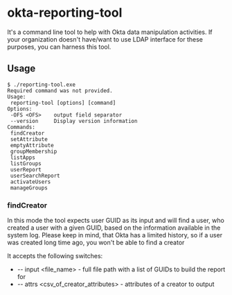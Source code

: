 # okta-reporting-tool
It's a command line tool to help with Okta data manipulation activities. If your organization doesn't have/want to use LDAP interface for these purposes, you can harness this tool. 

## Usage
```
$ ./reporting-tool.exe
Required command was not provided.
Usage:
 reporting-tool [options] [command]
Options:
 -OFS <OFS>    output field separator
 --version     Display version information
Commands:
 findCreator
 setAttribute
 emptyAttribute
 groupMembership
 listApps
 listGroups
 userReport
 userSearchReport
 activateUsers
 manageGroups
```
### findCreator
In this mode the tool expects user GUID as its input and will find a user, who created a user with a given GUID, based on the information available in the system log. Please keep in mind, that Okta has a limited history, so if a user was created long time ago, you won't be able to find a creator

It accepts the following switches:
* -- input <file_name> - full file path with a list of GUIDs to build the report for
* -- attrs <csv_of_creator_attributes> - attributes of a creator to output

